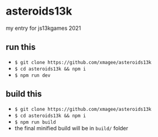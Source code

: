 # asteroids13k
my entry for js13kgames 2021

## run this 
* `$ git clone https://github.com/xmagee/asteroids13k`
* `$ cd asteroids13k && npm i`
* `$ npm run dev`

## build this 
* `$ git clone https://github.com/xmagee/asteroids13k`
* `$ cd asteroids13k && npm i`
* `$ npm run build`
* the final minified build will be in `build/` folder
